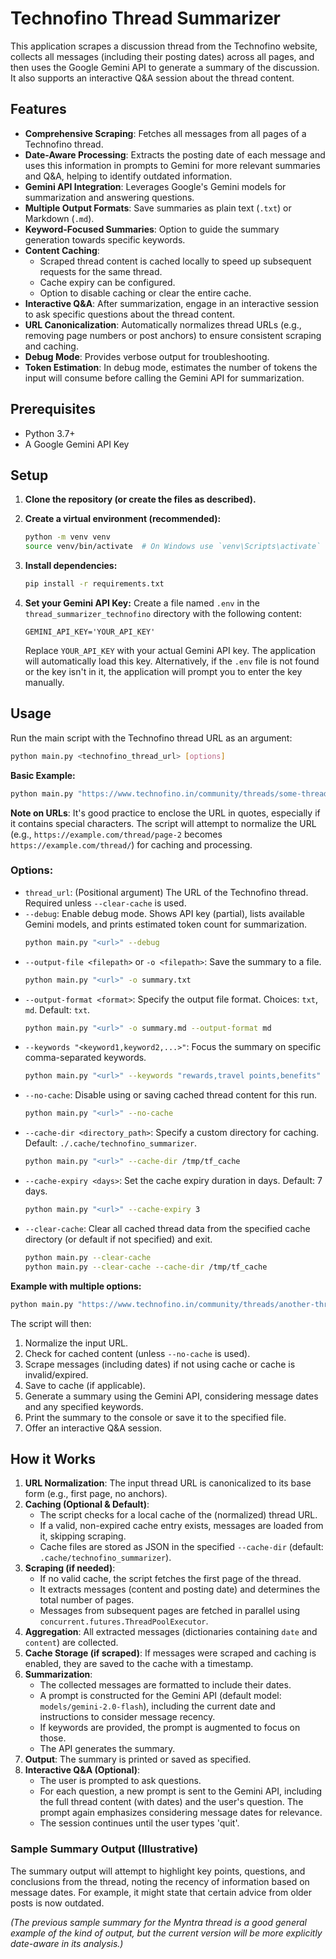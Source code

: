 # Technofino Thread Summarizer

This application scrapes a discussion thread from the Technofino website, collects all messages (including their posting dates) across all pages, and then uses the Google Gemini API to generate a summary of the discussion. It also supports an interactive Q&A session about the thread content.

## Features

*   **Comprehensive Scraping**: Fetches all messages from all pages of a Technofino thread.
*   **Date-Aware Processing**: Extracts the posting date of each message and uses this information in prompts to Gemini for more relevant summaries and Q&A, helping to identify outdated information.
*   **Gemini API Integration**: Leverages Google's Gemini models for summarization and answering questions.
*   **Multiple Output Formats**: Save summaries as plain text (`.txt`) or Markdown (`.md`).
*   **Keyword-Focused Summaries**: Option to guide the summary generation towards specific keywords.
*   **Content Caching**:
    *   Scraped thread content is cached locally to speed up subsequent requests for the same thread.
    *   Cache expiry can be configured.
    *   Option to disable caching or clear the entire cache.
*   **Interactive Q&A**: After summarization, engage in an interactive session to ask specific questions about the thread content.
*   **URL Canonicalization**: Automatically normalizes thread URLs (e.g., removing page numbers or post anchors) to ensure consistent scraping and caching.
*   **Debug Mode**: Provides verbose output for troubleshooting.
*   **Token Estimation**: In debug mode, estimates the number of tokens the input will consume before calling the Gemini API for summarization.

## Prerequisites

- Python 3.7+
- A Google Gemini API Key

## Setup

1.  **Clone the repository (or create the files as described).**

2.  **Create a virtual environment (recommended):**
    ```bash
    python -m venv venv
    source venv/bin/activate  # On Windows use `venv\Scripts\activate`
    ```

3.  **Install dependencies:**
    ```bash
    pip install -r requirements.txt
    ```

4.  **Set your Gemini API Key:**
    Create a file named `.env` in the `thread_summarizer_technofino` directory with the following content:
    ```
    GEMINI_API_KEY='YOUR_API_KEY'
    ```
    Replace `YOUR_API_KEY` with your actual Gemini API key. The application will automatically load this key. Alternatively, if the `.env` file is not found or the key isn't in it, the application will prompt you to enter the key manually.

## Usage

Run the main script with the Technofino thread URL as an argument:

```bash
python main.py <technofino_thread_url> [options]
```

**Basic Example:**
```bash
python main.py "https://www.technofino.in/community/threads/some-thread.12345/"
```
**Note on URLs**: It's good practice to enclose the URL in quotes, especially if it contains special characters. The script will attempt to normalize the URL (e.g., `https://example.com/thread/page-2` becomes `https://example.com/thread/`) for caching and processing.

### Options:

*   `thread_url`: (Positional argument) The URL of the Technofino thread. Required unless `--clear-cache` is used.
*   `--debug`: Enable debug mode. Shows API key (partial), lists available Gemini models, and prints estimated token count for summarization.
    ```bash
    python main.py "<url>" --debug
    ```
*   `--output-file <filepath>` or `-o <filepath>`: Save the summary to a file.
    ```bash
    python main.py "<url>" -o summary.txt
    ```
*   `--output-format <format>`: Specify the output file format. Choices: `txt`, `md`. Default: `txt`.
    ```bash
    python main.py "<url>" -o summary.md --output-format md
    ```
*   `--keywords "<keyword1,keyword2,...>"`: Focus the summary on specific comma-separated keywords.
    ```bash
    python main.py "<url>" --keywords "rewards,travel points,benefits"
    ```
*   `--no-cache`: Disable using or saving cached thread content for this run.
    ```bash
    python main.py "<url>" --no-cache
    ```
*   `--cache-dir <directory_path>`: Specify a custom directory for caching. Default: `./.cache/technofino_summarizer`.
    ```bash
    python main.py "<url>" --cache-dir /tmp/tf_cache
    ```
*   `--cache-expiry <days>`: Set the cache expiry duration in days. Default: 7 days.
    ```bash
    python main.py "<url>" --cache-expiry 3
    ```
*   `--clear-cache`: Clear all cached thread data from the specified cache directory (or default if not specified) and exit.
    ```bash
    python main.py --clear-cache
    python main.py --clear-cache --cache-dir /tmp/tf_cache
    ```

**Example with multiple options:**
```bash
python main.py "https://www.technofino.in/community/threads/another-thread.67890/" -o detailed_summary.md --output-format md --keywords "amex,offers" --debug --cache-expiry 1
```

The script will then:
1.  Normalize the input URL.
2.  Check for cached content (unless `--no-cache` is used).
3.  Scrape messages (including dates) if not using cache or cache is invalid/expired.
4.  Save to cache (if applicable).
5.  Generate a summary using the Gemini API, considering message dates and any specified keywords.
6.  Print the summary to the console or save it to the specified file.
7.  Offer an interactive Q&A session.

## How it Works

1.  **URL Normalization**: The input thread URL is canonicalized to its base form (e.g., first page, no anchors).
2.  **Caching (Optional & Default)**:
    *   The script checks for a local cache of the (normalized) thread URL.
    *   If a valid, non-expired cache entry exists, messages are loaded from it, skipping scraping.
    *   Cache files are stored as JSON in the specified `--cache-dir` (default: `.cache/technofino_summarizer`).
3.  **Scraping (if needed)**:
    *   If no valid cache, the script fetches the first page of the thread.
    *   It extracts messages (content and posting date) and determines the total number of pages.
    *   Messages from subsequent pages are fetched in parallel using `concurrent.futures.ThreadPoolExecutor`.
4.  **Aggregation**: All extracted messages (dictionaries containing `date` and `content`) are collected.
5.  **Cache Storage (if scraped)**: If messages were scraped and caching is enabled, they are saved to the cache with a timestamp.
6.  **Summarization**:
    *   The collected messages are formatted to include their dates.
    *   A prompt is constructed for the Gemini API (default model: `models/gemini-2.0-flash`), including the current date and instructions to consider message recency.
    *   If keywords are provided, the prompt is augmented to focus on those.
    *   The API generates the summary.
7.  **Output**: The summary is printed or saved as specified.
8.  **Interactive Q&A (Optional)**:
    *   The user is prompted to ask questions.
    *   For each question, a new prompt is sent to the Gemini API, including the full thread content (with dates) and the user's question. The prompt again emphasizes considering message dates for relevance.
    *   The session continues until the user types 'quit'.

### Sample Summary Output (Illustrative)
The summary output will attempt to highlight key points, questions, and conclusions from the thread, noting the recency of information based on message dates. For example, it might state that certain advice from older posts is now outdated.

*(The previous sample summary for the Myntra thread is a good general example of the kind of output, but the current version will be more explicitly date-aware in its analysis.)*
